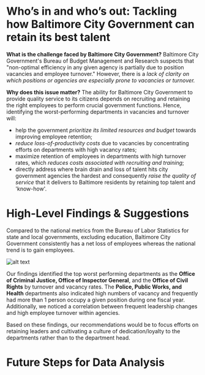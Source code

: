 # Who’s in and who’s out: Tackling how Baltimore City Government can retain its best talent 

**What is the challenge faced by Baltimore City Government?**
Baltimore City Government's Bureau of Budget Management and Research suspects that "non-optimal efficiency in any given agency is partially due to position vacancies and employee turnover." However, there is a *lack of clarity on which positions or agencies are especially prone to vacancies or turnover.* 

**Why does this issue matter?**
The ability for Baltimore City Government to provide quality service to its citizens depends on recruiting and retaining the right employees to perform crucial government functions. Hence, identifying the worst-performing departments in vacancies and turnover will:
* help the government _prioritize its limited resources and budget_ towards improving employee retention; 
* _reduce loss-of-productivity costs_ due to vacancies by concentrating efforts on departments with high vacancy rates;
* maximize retention of employees in departments with high turnover rates, which _reduces costs associated with recruiting and training_;
* directly address where brain drain and loss of talent hits city government agencies the hardest and consequently _raise the quality of service_ that it delivers to Baltimore residents by retaining top talent and 'know-how'.

# High-Level Findings & Suggestions

Compared to the national metrics from the Bureau of Labor Statistics for state and local governments, excluding education, Baltimore City Government consistently has a net loss of employees whereas the national trend is to gain employees.

![alt text](https://github.com/rsilve22/Business-Analytics-Final-Project/blob/master/Baltimore%20vs.%20BLS%20Data%20Turnover.png)


Our findings identified the top worst performing departments as the **Office of Criminal Justice, Office of Inspector General**, and the **Office of Civil Rights** by turnover and vacancy rates. The **Police, Public Works, and Health** departments also indicated high numbers of vacancy and frequently had more than 1 person occupy a given position during one fiscal year.
Additionally, we noticed a correlation between frequent leadership changes and high employee turnover within agencies. 

Based on these findings, our recommendations would be to focus efforts on retaining leaders and cultivating a culture of dedication/loyalty to the departments rather than to the department head.

# Future Steps for Data Analysis

